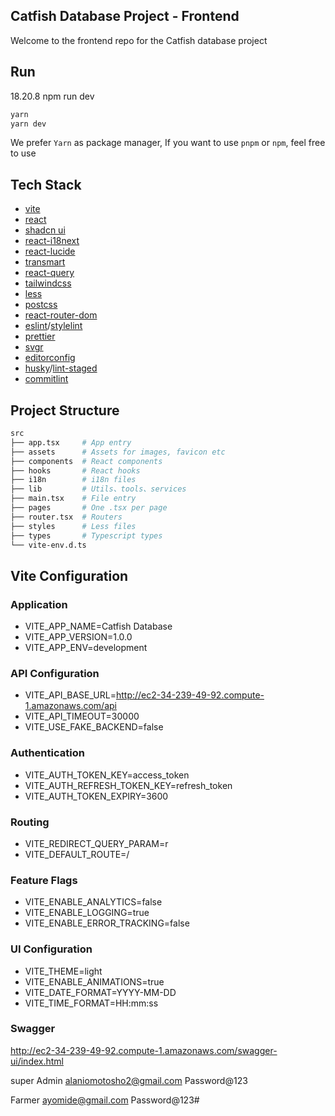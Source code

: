 ## Catfish Database Project - Frontend

Welcome to the frontend repo for the Catfish database project

## Run

18.20.8
npm run dev

```sh
yarn
yarn dev
```

We prefer `Yarn` as package manager, If you want to use `pnpm` or `npm`, feel free to use

## Tech Stack

- [vite](https://vitejs.dev/)
- [react](https://reactjs.org/)
- [shadcn ui](https://ui.shadcn.com/)
- [react-i18next](https://github.com/i18next/react-i18next)
- [react-lucide](https://lucide.dev/)
- [transmart](https://github.com/Quilljou/transmart)
- [react-query](https://tanstack.com/query/latest/)
- [tailwindcss](https://tailwindcss.com/)
- [less](http://lesscss.org/)
- [postcss](https://postcss.org/)
- [react-router-dom](https://reactrouter.com/en/6.16.0)
- [eslint](https://eslint.org/)/[stylelint](https://stylelint.io/)
- [prettier](https://prettier.io/)
- [svgr](https://react-svgr.com/)
- [editorconfig](https://editorconfig.org/)
- [husky](https://typicode.github.io/husky/#/)/[lint-staged](https://github.com/okonet/lint-staged)
- [commitlint](https://commitlint.js.org/)

## Project Structure

```sh
src
├── app.tsx     # App entry
├── assets      # Assets for images, favicon etc
├── components  # React components
├── hooks       # React hooks
├── i18n        # i18n files
├── lib         # Utils、tools、services
├── main.tsx    # File entry
├── pages       # One .tsx per page
├── router.tsx  # Routers
├── styles      # Less files
├── types       # Typescript types
└── vite-env.d.ts
```

## Vite Configuration

### Application

- VITE_APP_NAME=Catfish Database
- VITE_APP_VERSION=1.0.0
- VITE_APP_ENV=development

### API Configuration

- VITE_API_BASE_URL=http://ec2-34-239-49-92.compute-1.amazonaws.com/api
- VITE_API_TIMEOUT=30000
- VITE_USE_FAKE_BACKEND=false

### Authentication

- VITE_AUTH_TOKEN_KEY=access_token
- VITE_AUTH_REFRESH_TOKEN_KEY=refresh_token
- VITE_AUTH_TOKEN_EXPIRY=3600

### Routing

- VITE_REDIRECT_QUERY_PARAM=r
- VITE_DEFAULT_ROUTE=/

### Feature Flags

- VITE_ENABLE_ANALYTICS=false
- VITE_ENABLE_LOGGING=true
- VITE_ENABLE_ERROR_TRACKING=false

### UI Configuration

- VITE_THEME=light
- VITE_ENABLE_ANIMATIONS=true
- VITE_DATE_FORMAT=YYYY-MM-DD
- VITE_TIME_FORMAT=HH:mm:ss

### Swagger

http://ec2-34-239-49-92.compute-1.amazonaws.com/swagger-ui/index.html

super Admin
alaniomotosho2@gmail.com
Password@123

Farmer
ayomide@gmail.com
Password@123#
